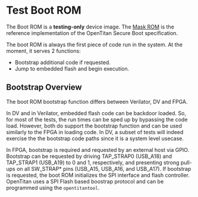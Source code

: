 # Test Boot ROM

The Boot ROM is a **testing-only** device image.
The [Mask ROM](https://docs.opentitan.org/sw/device/silicon_creator/mask_rom/docs/) is the reference implementation of the OpenTitan Secure Boot specification.

The boot ROM is always the first piece of code run in the system.
At the moment, it serves 2 functions:

* Bootstrap additional code if requested.
* Jump to embedded flash and begin execution.

## Bootstrap Overview

The boot ROM bootstrap function differs between Verilator, DV and FPGA.

In DV and in Verilator, embedded flash code can be backdoor loaded.
So, for most of the tests, the run times can be sped up by bypassing the code load.
However, both do support the bootstrap function and can be used similarly to the FPGA in loading code.
In DV, a subset of tests will indeed exercise the the bootstrap code paths since it is a system level usecase.

In FPGA, bootstrap is required and requested by an external host via GPIO.
Bootstrap can be requested by driving TAP\_STRAP0 (USB\_A18) and TAP\_STRAP1 (USB\_A19) to 0 and 1, respectively, and presenting strong pull-ups on all SW\_STRAP* pins (USB\_A15, USB\_A16, and USB\_A17).
If bootstrap is requested, the boot ROM initializes the SPI interface and flash controller.
OpenTitan uses a SPI Flash based boostrap protocol and can be programmed using the `opentitantool`.
